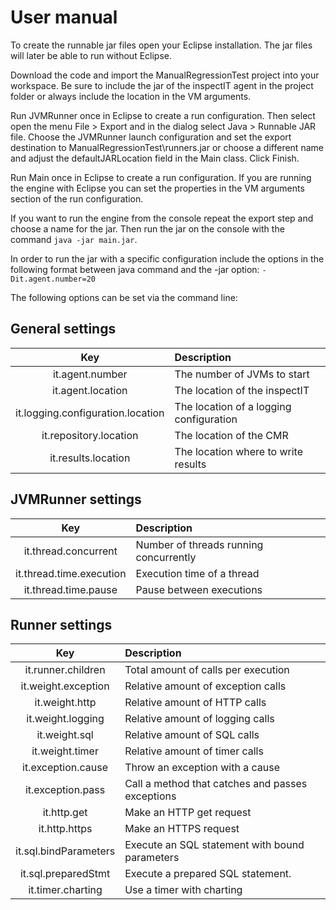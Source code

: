 # User manual

To create the runnable jar files open your Eclipse installation. The jar files will later be able to run without Eclipse.

Download the code and import the ManualRegressionTest project into your workspace. 
Be sure to include the jar of the inspectIT agent in the project folder or always include the location in the VM arguments.

Run JVMRunner once in Eclipse to create a run configuration. 
Then select open the menu File > Export and in the dialog select Java > Runnable JAR file. 
Choose the JVMRunner launch configuration and set the export destination to ManualRegressionTest\runners.jar
or choose a different name and adjust the defaultJARLocation field in the Main class. Click Finish.

Run Main once in Eclipse to create a run configuration.
If you are running the engine with Eclipse you can set the properties in the VM arguments section of the run configuration.

If you want to run the engine from the console repeat the export step and choose a name for the jar.
Then run the jar on the console with the command `java -jar main.jar`.

In order to run the jar with a specific configuration include the options in the following format between java command and the -jar option:
`-Dit.agent.number=20`

The following options can be set via the command line:

## General settings
| Key                               | Description                             |
| :-------------------------------: | :-------------------------------------- |
| it.agent.number                   | The number of JVMs to start             |
| it.agent.location                 | The location of the inspectIT           |
| it.logging.configuration.location | The location of a logging configuration |
| it.repository.location            | The location of the CMR                 |
| it.results.location               | The location where to write results     |

## JVMRunner settings
| Key                      | Description                            |
| :----------------------: | :------------------------------------- |
| it.thread.concurrent     | Number of threads running concurrently |
| it.thread.time.execution | Execution time of a thread             |
| it.thread.time.pause     | Pause between executions               |

## Runner settings
| Key                   | Description                                      |
| :-------------------: | :----------------------------------------------- |
| it.runner.children    | Total amount of calls per execution              |
| it.weight.exception   | Relative amount of exception calls               |
| it.weight.http        | Relative amount of HTTP calls                    |
| it.weight.logging     | Relative amount of logging calls                 |
| it.weight.sql         | Relative amount of SQL calls                     |
| it.weight.timer       | Relative amount of timer calls                   |
| it.exception.cause    | Throw an exception with a cause                  |
| it.exception.pass     | Call a method that catches and passes exceptions |
| it.http.get           | Make an HTTP get request                         |
| it.http.https         | Make an HTTPS request                            |
| it.sql.bindParameters | Execute an SQL statement with bound parameters   |
| it.sql.preparedStmt   | Execute a prepared SQL statement.                |
| it.timer.charting     | Use a timer with charting                        |
